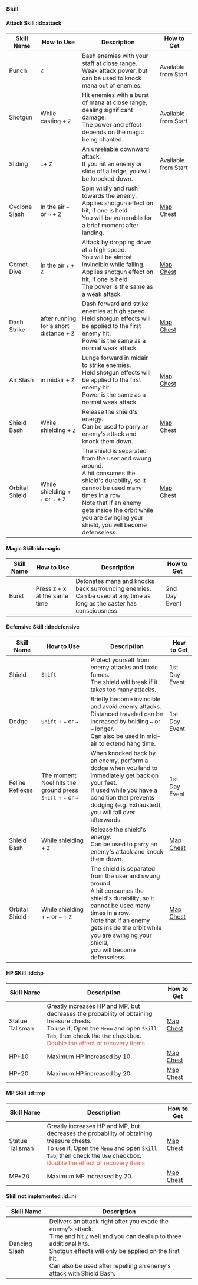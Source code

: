 <h3>Skill</h3>

<!-- images or urls list for this page -->
[Map Chest]: wiki/en/map/chest_locations

#### Attack Skill :id=attack

| Skill Name | How to Use	| Description	| How to Get|
| --- | --- | --- | --- |
| Punch	| `Z`	| Bash enemies with your staff at close range.<br>Weak attack power, but can be used to knock mana out of enemies. | Available from Start |
| Shotgun	| While casting + `Z`	| Hit enemies with a burst of mana at close range, dealing significant damage.<br>The power and effect depends on the magic being chanted. | Available from Start |
| Sliding	| `↓`+ `Z` | An unreliable downward attack.<br>If you hit an enemy or slide off a ledge, you will be knocked down. | Available from Start |
| Cyclone Slash	| In the air `←` or `→` + `Z`	| Spin wildly and rush towards the enemy.<br>Applies shotgun effect on hit, if one is held.<br>You will be vulnerable for a brief moment after landing. | [Map Chest] |
| Comet Dive | In the air `↓` + `Z` | Attack by dropping down at a high speed.<br>You will be almost invincible while falling.<br>Applies shotgun effect on hit, if one is held.<br>The power is the same as a weak attack.	| [Map Chest] |
| Dash Strike	| after running for a short distance + `Z` | Dash forward and strike enemies at high speed.<br>Held shotgun effects will be applied to the first enemy hit.<br>Power is the same as a normal weak attack.	| [Map Chest] |
| Air Slash	| in midair + `Z`	| Lunge forward in midair to strike enemies.<br>Held shotgun effects will be applied to the first enemy hit.<br>Power is the same as a normal weak attack. | [Map Chest] |
| Shield Bash	| While shielding + `Z`	| Release the shield's energy.<br>Can be used to parry an enemy's attack and knock them down.	| [Map Chest] |
| Orbital Shield | While shielding + <br>`←` or `→` + `Z`	| The shield is separated from the user and swung around.<br>A hit consumes the shield's durability, so it cannot be used many times in a row.<br>Note that if an enemy gets inside the orbit while you are swinging your shield, you will become defenseless. | [Map Chest] |

#### Magic Skill :id=magic

| Skill Name | How to Use	| Description	| How to Get|
| --- | --- | --- | --- |
| Burst	| Press `Z` + `X` at the same time | Detonates mana and knocks back surrounding enemies.<br>Can be used at any time as long as the caster has consciousness. | 2nd Day Event |

#### Defensive Skill :id=defensive

| Skill Name | How to Use	| Description	| How to Get|
| --- | --- | --- | --- |
| Shield | `Shift` | Protect yourself from enemy attacks and toxic fumes.<br>The shield will break if it takes too many attacks. | 1st Day Event |
| Dodge	| `Shift` + `←` or `→` | Briefly become invincible and avoid enemy attacks.<br>Distanced traveled can be increased by holding `←` or `→` longer.<br>Can also be used in mid-air to extend hang time. | 1st Day Event |
| Feline Reflexes	| The moment Noel hits the ground press `Shift` + `←` or `→` | When knocked back by an enemy, perform a dodge when you land to immediately get back on your feet.<br>If used while you have a condition that prevents dodging (e.g. Exhausted), you will fall over afterwards.	| 1st Day Event |
| Shield Bash	| While shielding + `Z`	| Release the shield's energy.<br>Can be used to parry an enemy's attack and knock them down.	| [Map Chest] |
| Orbital Shield | While shielding + `←` or `→` + `Z` | The shield is separated from the user and swung around.<br>A hit consumes the shield's durability, so it cannot be used many times in a row.<br>Note that if an enemy gets inside the orbit while you are swinging your shield,<br>you will become defenseless. | [Map Chest] |

#### HP SKill :id=hp

| Skill Name | Description | How to Get|
| --- | --- | --- |
| Statue Talisman	| Greatly increases HP and MP, but decreases the probability of obtaining treasure chests.<br>To use it, Open the `Menu` and open `Skill Tab`, then check the `Use` checkbox.<br><font color=#e55543>Double the effect of recovery items</font>	| [Map Chest] |
| HP+10	| Maximum HP increased by 10.	| [Map Chest] |
| HP+20	| Maximum HP increased by 20.	| [Map Chest] |

#### MP Skill :id=mp

| Skill Name | Description | How to Get|
| --- | --- | --- |
| Statue Talisman	| Greatly increases HP and MP, but decreases the probability of obtaining treasure chests.<br>To use it, Open the `Menu` and open `Skill Tab`, then check the `Use` checkbox.<br><font color=#e55543>Double the effect of recovery items</font>	| [Map Chest] |
| MP+20	| Maximum MP increased by 20.	| [Map Chest] |

#### Skill not implemented :id=ni

| Skill Name | Description |
| --- | --- |
| Dancing Slash | Delivers an attack right after you evade the enemy's attack.<br>Time and hit `Z` well and you can deal up to three additional hits.<br>Shotgun effects will only be applied on the first hit.<br>Can also be used after repelling an enemy's attack with Shield Bash. |
